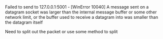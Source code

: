 Failed to send to 127.0.0.1:5001 - [WinError 10040] A message sent 
on a datagram socket was larger than the internal message buffer or some other   
network limit, or the buffer used to receive a datagram into was smaller than the
datagram itself

Need to split out the packet or use some method to split